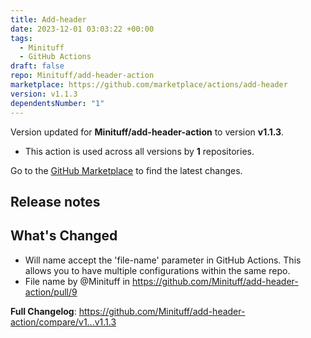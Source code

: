 ```yaml
---
title: Add-header
date: 2023-12-01 03:03:22 +00:00
tags:
  - Minituff
  - GitHub Actions
draft: false
repo: Minituff/add-header-action
marketplace: https://github.com/marketplace/actions/add-header
version: v1.1.3
dependentsNumber: "1"
---
```



Version updated for **Minituff/add-header-action** to version **v1.1.3**.
- This action is used across all versions by **1** repositories.

Go to the [GitHub Marketplace](https://github.com/marketplace/actions/add-header) to find the latest changes.

## Release notes

## What's Changed
* Will name accept the 'file-name' parameter in GitHub Actions. This allows you to have multiple configurations within the same repo.
* File name by @Minituff in https://github.com/Minituff/add-header-action/pull/9


**Full Changelog**: https://github.com/Minituff/add-header-action/compare/v1...v1.1.3
